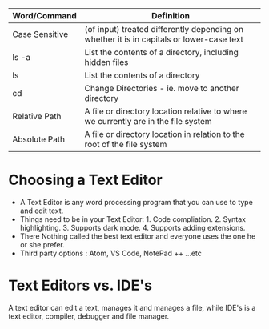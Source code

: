Word/Command | Definition
------------ | -------------
Case Sensitive | (of input) treated differently depending on whether it is in capitals or lower-case text
ls -a | List the contents of a directory, including hidden files
ls | List the contents of a directory
cd | Change Directories - ie. move to another directory
Relative Path | A file or directory location relative to where we currently are in the file system
Absolute Path| A file or directory location in relation to the root of the file system

# Choosing a Text Editor
* A Text Editor is any word processing program that you can use to type and edit text. 
* Things need to be in your Text Editor: 1. Code compliation. 2. Syntax highlighting. 3. Supports dark mode. 4. Supports adding extensions.
* There Nothing called the best text editor and everyone uses the one he or she prefer.
* Third party options : Atom, VS Code, NotePad ++ ...etc

# Text Editors vs. IDE's
A text editor can edit a text, manages it and manages a file, while IDE's is a text editor, compiler, debugger and file manager.
